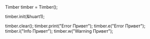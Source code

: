 Timber timber = Timber();

timber.init(&huart1);

timber.clear();
timber.print("Error Привет");
timber.e("Error Привет");
timber.i("Info Привет");
timber.w("Warning Привет");